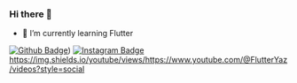 ### Hi there 👋


- 🌱 I’m currently learning Flutter

[![Github Badge](https://img.shields.io/badge/-Github-000?style=quare&labelColor=000&logo=Github&logoColor=white&link=link)](https://img.shields.io/youtube/views/https://www.youtube.com/@FlutterYaz/videos?style=social)) 
[![Instagram Badge](https://img.shields.io/badge/-Instagram-C13584?style=flat-quare&labelColor=C13584&logo=instagram&logoColor=white&link=link)](https://www.instagram.com/mstf_ozcannn/) 
https://img.shields.io/youtube/views/https://www.youtube.com/@FlutterYaz/videos?style=social
